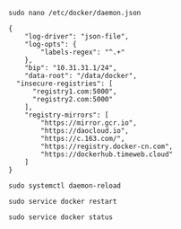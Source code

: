 ``sudo nano /etc/docker/daemon.json``

```
{
    "log-driver": "json-file",
    "log-opts": {
        "labels-regex": "^.+"
    },
    "bip": "10.31.31.1/24",
    "data-root": "/data/docker",
  "insecure-registries": [
      "registry1.com:5000",
      "registry2.com:5000"
    ],
    "registry-mirrors": [
        "https://mirror.gcr.io",
        "https://daocloud.io",
        "https://c.163.com/",
        "https://registry.docker-cn.com",
        "https://dockerhub.timeweb.cloud"
    ]
}
```

``sudo systemctl daemon-reload``

``sudo service docker restart``

``sudo service docker status``
